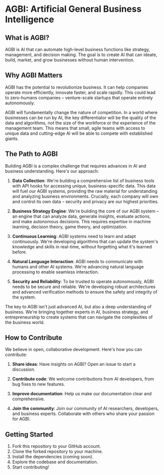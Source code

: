 # AGBI: Artificial General Business Intelligence

## What is AGBI?

AGBI is AI that can automate high-level business functions like strategy, management, and decision making. The goal is to create AI that can ideate, build, market, and grow businesses without human intervention.

## Why AGBI Matters

AGBI has the potential to revolutionize business. It can help companies operate more efficiently, innovate faster, and scale rapidly. This could lead to zero-humans companies – venture-scale startups that operate entirely autonomously.

AGBI will fundamentally change the nature of competition. In a world where businesses can be run by AI, the key differentiator will be the quality of the data and algorithms, not the size of the workforce or the experience of the management team. This means that small, agile teams with access to unique data and cutting-edge AI will be able to compete with established giants.

## The Path to AGBI

Building AGBI is a complex challenge that requires advances in AI and business understanding. Here's our approach:

1. **Data Collection**: We're building a comprehensive list of business tools with API hooks for accessing unique, business-specific data. This data will fuel our AGBI systems, providing the raw material for understanding and analyzing business environments. Crucially, each company will own and control its own data – security and privacy are our highest priorities.

2. **Business Strategy Engine**: We're building the core of our AGBI system – an engine that can analyze data, generate insights, evaluate actions, and make autonomous decisions. This requires expertise in machine learning, decision theory, game theory, and optimization.

3. **Continuous Learning**: AGBI systems need to learn and adapt continuously. We're developing algorithms that can update the system's knowledge and skills in real-time, without forgetting what it's learned before.

4. **Natural Language Interaction**: AGBI needs to communicate with humans and other AI systems. We're advancing natural language processing to enable seamless interaction.

5. **Security and Reliability**: To be trusted to operate autonomously, AGBI needs to be secure and reliable. We're developing robust architectures and advanced verification methods to ensure the safety and integrity of the system.

The key to AGBI isn't just advanced AI, but also a deep understanding of business. We're bringing together experts in AI, business strategy, and entrepreneurship to create systems that can navigate the complexities of the business world.

## How to Contribute

We believe in open, collaborative development. Here's how you can contribute:

1. **Share ideas**: Have insights on AGBI? Open an issue to start a discussion.

2. **Contribute code**: We welcome contributions from AI developers, from bug fixes to new features.

3. **Improve documentation**: Help us make our documentation clear and comprehensive.

4. **Join the community**: Join our community of AI researchers, developers, and business experts. Collaborate with others who share your passion for AGBI.

## Getting Started

1. Fork this repository to your GitHub account.
2. Clone the forked repository to your machine.
3. Install the dependencies (coming soon).
4. Explore the codebase and documentation.
5. Start contributing!
